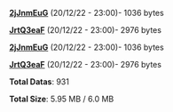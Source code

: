 [**2jJnmEuG**](/data/2jJnmEuG.txt) (20/12/22 - 23:00)- 1036 bytes

[**JrtQ3eaF**](/data/JrtQ3eaF.txt) (20/12/22 - 23:00)- 2976 bytes

[**2jJnmEuG**](/data/2jJnmEuG.txt) (20/12/22 - 23:00)- 1036 bytes

[**JrtQ3eaF**](/data/JrtQ3eaF.txt) (20/12/22 - 23:00)- 2976 bytes

**Total Datas**: 931

**Total Size**: 5.95 MB / 6.0 MB